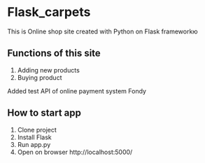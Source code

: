# Flask_carpets

This is Online shop site created with Python on Flask frameworkю

## Functions of this site
1. Adding new products 
2. Buying product

Added test API of online payment system Fondy

## How to start app
1. Clone project
2. Install Flask
3. Run app.py
4. Open on browser http://localhost:5000/
